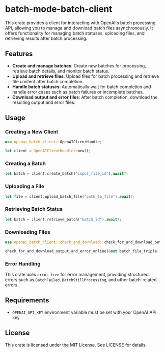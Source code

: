 # batch-mode-batch-client

This crate provides a client for interacting with OpenAI's batch processing API, allowing you to manage and download batch files asynchronously. It offers functionality for managing batch statuses, uploading files, and retrieving results after batch processing.

## Features
- **Create and manage batches**: Create new batches for processing, retrieve batch details, and monitor batch status.
- **Upload and retrieve files**: Upload files for batch processing and retrieve file content after batch completion.
- **Handle batch statuses**: Automatically wait for batch completion and handle error cases such as batch failures or incomplete batches.
- **Download output and error files**: After batch completion, download the resulting output and error files.

## Usage

### Creating a New Client

```rust
use openai_batch_client::OpenAIClientHandle;

let client = OpenAIClientHandle::new();
```

### Creating a Batch

```rust
let batch = client.create_batch("input_file_id").await?;
```

### Uploading a File

```rust
let file = client.upload_batch_file("path_to_file").await?;
```

### Retrieving Batch Status

```rust
let batch = client.retrieve_batch("batch_id").await?;
```

### Downloading Files

```rust
use openai_batch_client::check_and_download::check_for_and_download_output_and_error_online;

check_for_and_download_output_and_error_online(&mut batch_file_triple, &client).await?;
```

### Error Handling

This crate uses `error-tree` for error management, providing structured errors such as `BatchFailed`, `BatchStillProcessing`, and other batch-related errors.

## Requirements
- `OPENAI_API_KEY` environment variable must be set with your OpenAI API key.

## License
This crate is licensed under the MIT License. See LICENSE for details.
